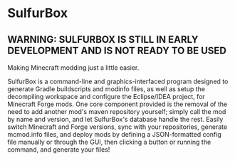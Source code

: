 # SulfurBox
## WARNING: SULFURBOX IS STILL IN EARLY DEVELOPMENT AND IS NOT READY TO BE USED
Making Minecraft modding just a little easier.

SulfurBox is a command-line and graphics-interfaced program designed to generate Gradle buildscripts and modinfo files, as well as setup the decompiling workspace and configure the Eclipse/IDEA project, for Minecraft Forge mods.  One core component provided is the removal of the need to add another mod's maven repository yourself; simply call the mod by name and version, and let SulfurBox's database handle the rest.  Easily switch Minecraft and Forge versions, sync with your repositories, generate mcmod.info files, and deploy mods by defining a JSON-formatted config file manually or through the GUI, then clicking a button or running the command, and generate your files!

